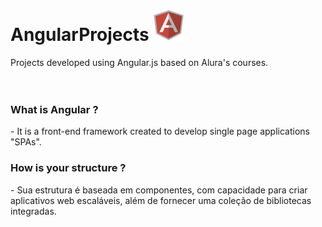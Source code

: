 <h1>
  AngularProjects
  <img src="AngularJS-Shield-medium.png" alt="Angular.js Logo" width="50" height="50">
</h1>
Projects developed using Angular.js based on Alura's courses.

<br/>
<br/>
<br/>

<h3> What is Angular ? </h3>
- It is a front-end framework created to develop single page applications "SPAs".

<h3> How is your structure ? </h3>
- Sua estrutura é baseada em componentes, com capacidade para criar aplicativos web escaláveis, além de fornecer uma coleção de bibliotecas integradas.
